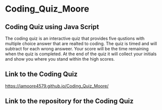 # Coding_Quiz_Moore

## Coding Quiz using Java Script
The coding quiz is an interactive quiz that provides five qustions with multiple choice answer that are realted to coding. The quiz is timed and will subtract for each wrong answeer. Your score will be the time remaining when the quiz is completed. At the end of the quiz it will collect your initials and show you where you stand within the high scores.

## Link to the Coding Quiz
https://jamoore4579.github.io/Coding_Quiz_Moore/

## Link to the repository for the Coding Quiz
